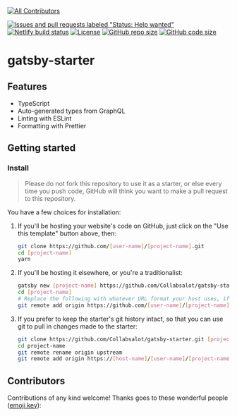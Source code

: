 <!-- ALL-CONTRIBUTORS-BADGE:START - Do not remove or modify this section -->

[![All Contributors](https://img.shields.io/badge/all_contributors-0-orange.svg?style=flat-square)](#contributors)

<!-- ALL-CONTRIBUTORS-BADGE:END -->

[![Issues and pull requests labeled "Status: Help wanted"](https://img.shields.io/github/labels/Collabsalot/gatsby-starter/Status%3A%20Help%20wanted?label=label)](https://github.com/Collabsalot/gatsby-starter/labels/Status%3A%20Help%20wanted)
[![Netlify build status](https://img.shields.io/netlify/d3b00a2e-01bf-4619-bd37-f37f48e0a6a6)](https://app.netlify.com/sites/gatsby-starter-collabsalot/deploys)
[![License](https://img.shields.io/github/license/Collabsalot/gatsby-starter)](./LICENSE)
[![GitHub repo size](https://img.shields.io/github/repo-size/Collabsalot/gatsby-starter)](https://shields.io/category/size)
[![GitHub code size](https://img.shields.io/github/languages/code-size/Collabsalot/gatsby-starter)](https://shields.io/category/size)

# gatsby-starter

## Features

- TypeScript
- Auto-generated types from GraphQL
- Linting with ESLint
- Formatting with Prettier

## Getting started

### Install

> Please do not fork this repository to use it as a starter, or else every time you push code, GitHub will think you want to make a pull request to this repository.

You have a few choices for installation:

1. If you'll be hosting your website's code on GitHub, just click on the "Use this template" button above, then:

   ```bash
   git clone https://github.com/[user-name]/[project-name].git
   cd [project-name]
   yarn
   ```

1. If you'll be hosting it elsewhere, or you're a traditionalist:

   ```bash
   gatsby new [project-name] https://github.com/Collabsalot/gatsby-starter.git
   cd [project-name]
   # Replace the following with whatever URL format your host uses, if not GitHub
   git remote add origin https://github.com/[user-name]/[project-name].git
   ```

1. If you prefer to keep the starter's git history intact, so that you can use git to pull in changes made to the starter:

   ```bash
   git clone https://github.com/Collabsalot/gatsby-starter.git [project-name]
   cd project-name
   git remote rename origin upstream
   git remote add origin https://[host-name]/[user-name]/[project-name].git
   ```

## Contributors

Contributions of any kind welcome! Thanks goes to these wonderful people ([emoji key](https://allcontributors.org/docs/en/emoji-key)):

<!-- ALL-CONTRIBUTORS-LIST:START - Do not remove or modify this section -->
<!-- prettier-ignore-start -->
<!-- markdownlint-disable -->
<!-- markdownlint-enable -->
<!-- prettier-ignore-end -->

<!-- ALL-CONTRIBUTORS-LIST:END -->
